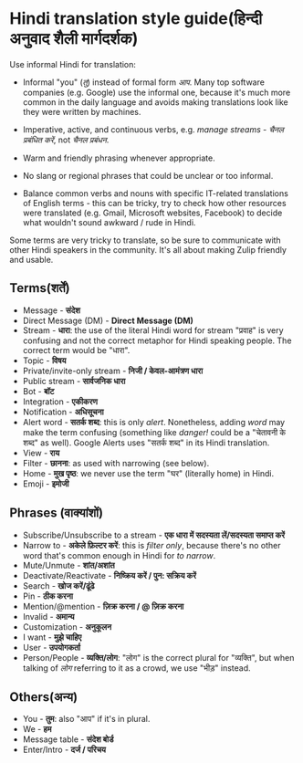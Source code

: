 # Hindi translation style guide(हिन्दी अनुवाद शैली मार्गदर्शक)

Use informal Hindi for translation:

- Informal "you" (_तु_) instead of formal form _आप_. Many top software
  companies (e.g. Google) use the informal one, because it's much more common in
  the daily language and avoids making translations look like they were written
  by machines.

- Imperative, active, and continuous verbs, e.g. _manage streams_ -
  _चैनल प्रबंधित करें_, not _चैनल प्रबंधन_.

- Warm and friendly phrasing whenever appropriate.

- No slang or regional phrases that could be unclear or too informal.

- Balance common verbs and nouns with specific IT-related translations
  of English terms - this can be tricky, try to check how other
  resources were translated (e.g. Gmail, Microsoft websites, Facebook)
  to decide what wouldn't sound awkward / rude in Hindi.

Some terms are very tricky to translate, so be sure to communicate
with other Hindi speakers in the community. It's all about making
Zulip friendly and usable.

## Terms(शर्तें)

- Message - **संदेश**
- Direct Message (DM) - **Direct Message (DM)**
- Stream - **धारा**: the use of the literal Hindi word for stream
  "प्रवाह" is very confusing and not the correct metaphor for Hindi
  speaking people. The correct term would be "धारा".
- Topic - **विषय**
- Private/invite-only stream - **निजी / केवल-आमंत्रण धारा**
- Public stream - **सार्वजनिक धारा**
- Bot - **बॉट**
- Integration - **एकीकरण**
- Notification - **अधिसूचना**
- Alert word - **सतर्क शब्द**: this is only _alert_. Nonetheless, adding _word_ may
  make the term confusing (something like _danger!_ could be a "चेतावनी के शब्द" as well).
  Google Alerts uses "सतर्क शब्द" in its Hindi translation.
- View - **राय**
- Filter - **छानना**: as used with narrowing (see below).
- Home - **मुख पृष्ठ**: we never use the term "घर" (literally home) in Hindi.
- Emoji - **इमोजी**

## Phrases (वाक्यांशों)

- Subscribe/Unsubscribe to a stream - **एक धारा में सदस्यता लें/सदस्यता समाप्त करें**
- Narrow to - **अकेले फ़िल्टर करें**: this is _filter only_, because there's no other
  word that's common enough in Hindi for _to narrow_.
- Mute/Unmute - **शांत/अशांत**
- Deactivate/Reactivate - **निष्क्रिय करें / पुन: सक्रिय करें**
- Search - **खोज करें/ढूंढे**
- Pin - **ठीक करना**
- Mention/@mention - **ज़िक्र करना / @ ज़िक्र करना**
- Invalid - **अमान्य**
- Customization - **अनुकूलन**
- I want - **मुझे चाहिए**
- User - **उपयोगकर्ता**
- Person/People - **व्यक्ति/लोग**: "लोग" is the correct plural for
  "व्यक्ति", but when talking of _लोग_ referring to it as a crowd, we use
  "भीड़" instead.

## Others(अन्य)

- You - **तुम**: also "आप" if it's in plural.
- We - **हम**
- Message table - **संदेश बोर्ड**
- Enter/Intro - **दर्ज / परिचय**
